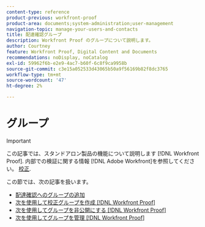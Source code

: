 ```yaml
---
content-type: reference
product-previous: workfront-proof
product-area: documents;system-administration;user-management
navigation-topic: manage-your-users-and-contacts
title: 配達確認グループ
description: Workfront Proof のグループについて説明します。
author: Courtney
feature: Workfront Proof, Digital Content and Documents
recommendations: noDisplay, noCatalog
exl-id: 59962f6b-e2e9-4ac7-b60f-6c8f9ca9958b
source-git-commit: c3e15a052533d43065b50a9f56169b82f8dc3765
workflow-type: tm+mt
source-wordcount: '47'
ht-degree: 2%

---
```


# グループ

>[!IMPORTANT]
>
>この記事では、スタンドアロン製品の機能について説明します [!DNL Workfront Proof]. 内部での検証に関する情報 [!DNL Adobe Workfront]を参照してください。 [校正](../../../review-and-approve-work/proofing/proofing.md).

この節では、次の記事を扱います。

* [配達確認へのグループの追加](../../../workfront-proof/wp-mnguserscontacts/groups/add-groups.md)
* [次を使用して校正グループを作成 [!DNL Workfront Proof]](../../../workfront-proof/wp-mnguserscontacts/groups/create-proofing-groups.md)
* [次を使用してグループを非公開にする [!DNL Workfront Proof]](../../../workfront-proof/wp-mnguserscontacts/groups/make-groups-private.md)
* [次を使用してグループを管理 [!DNL Workfront Proof]](../../../workfront-proof/wp-mnguserscontacts/groups/manage-groups.md)
